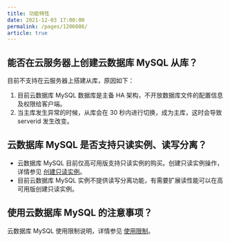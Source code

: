 ```yaml
---
title: 功能特性
date: 2021-12-03 17:00:00
permalink: /pages/1206086/
article: true
---
```



## 能否在云服务器上创建云数据库 MySQL 从库？

目前不支持在云服务器上搭建从库，原因如下：

1. 目前云数据库 MySQL 数据库是主备 HA 架构，不开放数据库文件的配置信息及权限给客户端。
2. 当主库发生异常的时候，从库会在 30 秒内进行切换，成为主库，这时会导致 serverid 发生改变。

## 云数据库 MySQL 是否支持只读实例、读写分离？

- 云数据库 MySQL 目前仅高可用版支持只读实例的购买。创建只读实例操作，详情参见 [创建只读实例](./../04.操作指南/03.只读实例.md)。
- 目前云数据库 MySQL 实例不提供读写分离功能，有需要扩展读性能可以在高可用版创建只读实例。

## 使用云数据库 MySQL 的注意事项？

云数据库 MySQL 使用限制说明，详情参见 [使用限制](./../04.操作指南/00.使用限制.md)。
